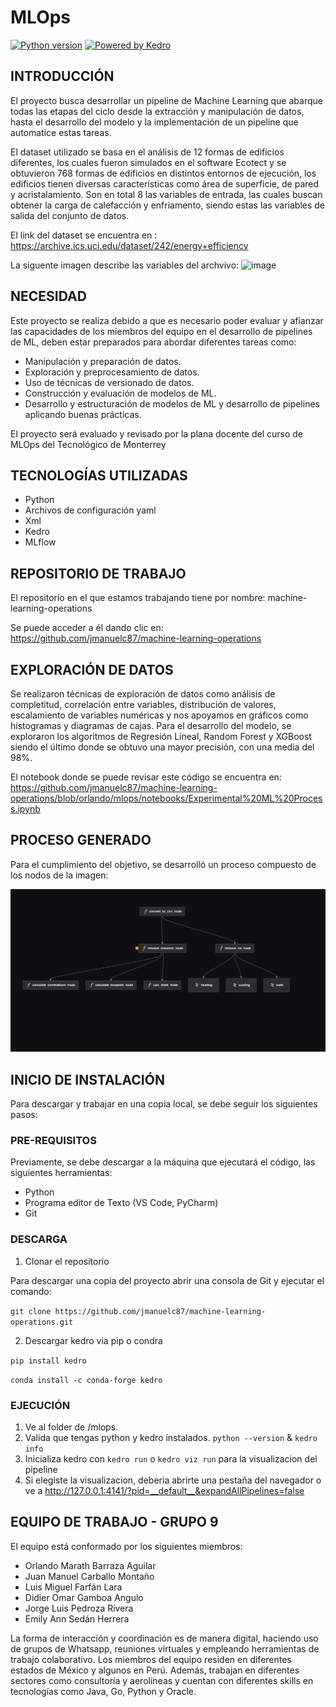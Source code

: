 # MLOps

[![Python version](https://img.shields.io/badge/python-3.9%20%7C%203.10%20%7C%203.11%20%7C%203.12-blue.svg)](https://pypi.org/project/kedro/)
[![Powered by Kedro](https://img.shields.io/badge/powered_by-kedro-ffc900?logo=kedro)](https://kedro.org)
## INTRODUCCIÓN


El proyecto busca desarrollar un pipeline de Machine Learning que abarque todas las etapas del ciclo desde la extracción y manipulación de datos, hasta el desarrollo del modelo y la implementación de un pipeline que automatice estas tareas.

El dataset utilizado se basa en el análisis de 12 formas de edificios diferentes, los cuales fueron simulados en el software Ecotect y 
se obtuvieron 768 formas de edificios en distintos entornos de ejecución, los edificios tienen diversas características como área de superficie, de pared y acristalamiento. Son en total 8 las variables de entrada, las cuales buscan obtener la carga de calefacción y enfriamento, siendo estas las variables de salida del conjunto de datos.

El link del dataset se encuentra en : https://archive.ics.uci.edu/dataset/242/energy+efficiency 

La siguente imagen describe las variables del archvivo:
<img width="935" alt="image" src="https://github.com/user-attachments/assets/80106791-b69a-4c02-8e93-a80bcd6f3bc3">


## NECESIDAD

Este proyecto se realiza debido a que es necesario poder evaluar y afianzar las capacidades de los miembros del equipo en el desarrollo de pipelines de ML, deben estar preparados para abordar diferentes tareas como: 

* Manipulación y preparación de datos.
* Exploración y preprocesamiento de datos.
* Uso de técnicas de versionado de datos.
* Construcción y evaluación de modelos de ML.
* Desarrollo y estructuración de modelos de ML y desarrollo de pipelines aplicando buenas prácticas.

El proyecto será evaluado y revisado por la plana docente del curso de MLOps del Tecnológico de Monterrey


## TECNOLOGÍAS UTILIZADAS

- Python
- Archivos de configuración yaml
- Xml
- Kedro
- MLflow


## REPOSITORIO DE TRABAJO

El repositorio en el que estamos trabajando tiene por nombre: machine-learning-operations

Se puede acceder a él dando clic en: https://github.com/jmanuelc87/machine-learning-operations 

## EXPLORACIÓN DE DATOS

Se realizaron técnicas de exploración de datos como análisis de completitud, correlación entre variables, distribución de valores, escalamiento de variables numéricas y nos apoyamos en gráficos como histogramas y diagramas de cajas. Para el desarrollo del modelo, se exploraron los algoritmos de Regresión Lineal, Random Forest y XGBoost siendo el último donde se obtuvo una mayor precisión, con una media del 98%.

El notebook donde se puede revisar este código se encuentra en: https://github.com/jmanuelc87/machine-learning-operations/blob/orlando/mlops/notebooks/Experimental%20ML%20Process.ipynb 

## PROCESO GENERADO 

Para el cumplimiento del objetivo, se desarrolló un proceso compuesto de los nodos de la imagen: 

![alt text](https://github.com/jmanuelc87/machine-learning-operations/blob/Avance_EmilySedan/mlops/images/kedro.jpeg)

## INICIO DE INSTALACIÓN 

Para descargar y trabajar en una copia local, se debe seguir los siguientes pasos: 

### PRE-REQUISITOS

Previamente, se debe descargar a la máquina que ejecutará el código, las siguientes herramientas: 
 
* Python  
* Programa editor de Texto (VS Code, PyCharm)
* Git

### DESCARGA

1. Clonar el repositorio

Para descargar una copia del proyecto abrir una consola de Git y ejecutar el comando: 

`git clone https://github.com/jmanuelc87/machine-learning-operations.git`

2. Descargar kedro via pip o condra

`pip install kedro`

`conda install -c conda-forge kedro`


### EJECUCIÓN

1. Ve al folder de /mlops.
2. Valida que tengas python y kedro instalados.
`python --version` &
`kedro info`
3. Inicializa kedro con `kedro run` o `kedro viz run` para la visualizacion del pipeline
4. Si elegiste la visualizacion, deberia abrirte una pestaña del navegador o ve a http://127.0.0.1:4141/?pid=__default__&expandAllPipelines=false



## EQUIPO DE TRABAJO - GRUPO 9

El equipo está conformado por los siguientes miembros: 

* Orlando Marath Barraza Aguilar
* Juan Manuel Carballo Montaño
* Luis Miguel Farfán Lara
* Didier Omar Gamboa Angulo
* Jorge Luis Pedroza Rivera
* Emily Ann Sedán Herrera


La forma de interacción y coordinación es de manera digital, haciendo uso de grupos de Whatsapp, reuniones virtuales y empleando herramientas de trabajo colaborativo.
Los miembros del equipo residen en diferentes estados de México y algunos en Perú. Además, trabajan en diferentes sectores como consultoría y aerolíneas y cuentan con diferentes skills en tecnologías como Java, Go, Python y Oracle.